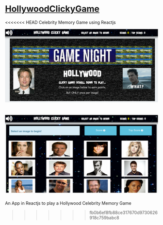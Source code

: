 # [HollywoodClickyGame](https://keanamaral.github.io/HollywoodClickyGame/)
<<<<<<< HEAD
Celebrity Memory Game using Reactjs

![App Screenshot01](GitHub-Readme-Images/screenshot01.png)

![App Screenshot02](GitHub-Readme-Images/screenshot02.png)
=======
An App in Reactjs to play a Hollywood Celebrity Memory Game
>>>>>>> fb0b6ef8fb88ce317670d9730626918c759babc8
